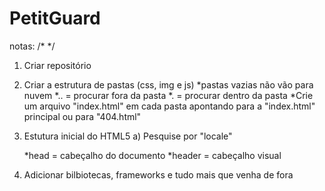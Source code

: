 # PetitGuard
 


 notas: /* */ 

 1) Criar repositório
 2) Criar a estrutura de pastas (css, img e js)
 *pastas vazias não vão para nuvem
 *.. = procurar fora da pasta
 *. = procurar dentro da pasta
 *Crie um arquivo "index.html" em cada pasta apontando para a "index.html" principal
       ou para "404.html"
3) Estutura inicial do HTML5 
    a) Pesquise por "locale"

    *head = cabeçalho do documento
    *header = cabeçalho visual

4) Adicionar bilbiotecas, frameworks e tudo mais que venha de fora
